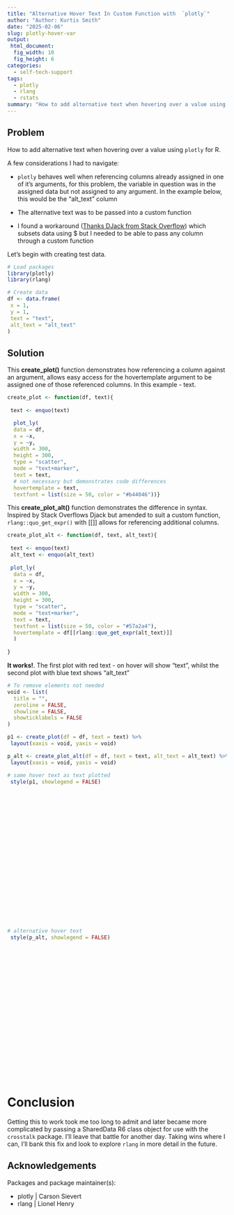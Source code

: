 ```yaml
---
title: "Alternative Hover Text In Custom Function with  `plotly`"
author: "Author: Kurtis Smith"
date: "2025-02-06"
slug: plotly-hover-var
output: 
 html_document:
  fig_width: 10
  fig_height: 6
categories:
  - self-tech-support
tags:
  - plotly
  - rlang
  - rstats
summary: "How to add alternative text when hovering over a value using `plotly` for R."
---
```


<script src="{{< blogdown/postref >}}index_files/htmlwidgets/htmlwidgets.js"></script>
<script src="{{< blogdown/postref >}}index_files/plotly-binding/plotly.js"></script>
<script src="{{< blogdown/postref >}}index_files/typedarray/typedarray.min.js"></script>
<script src="{{< blogdown/postref >}}index_files/jquery/jquery.min.js"></script>
<link href="{{< blogdown/postref >}}index_files/crosstalk/css/crosstalk.min.css" rel="stylesheet" />
<script src="{{< blogdown/postref >}}index_files/crosstalk/js/crosstalk.min.js"></script>
<link href="{{< blogdown/postref >}}index_files/plotly-htmlwidgets-css/plotly-htmlwidgets.css" rel="stylesheet" />
<script src="{{< blogdown/postref >}}index_files/plotly-main/plotly-latest.min.js"></script>
<script src="{{< blogdown/postref >}}index_files/htmlwidgets/htmlwidgets.js"></script>
<script src="{{< blogdown/postref >}}index_files/plotly-binding/plotly.js"></script>
<script src="{{< blogdown/postref >}}index_files/typedarray/typedarray.min.js"></script>
<script src="{{< blogdown/postref >}}index_files/jquery/jquery.min.js"></script>
<link href="{{< blogdown/postref >}}index_files/crosstalk/css/crosstalk.min.css" rel="stylesheet" />
<script src="{{< blogdown/postref >}}index_files/crosstalk/js/crosstalk.min.js"></script>
<link href="{{< blogdown/postref >}}index_files/plotly-htmlwidgets-css/plotly-htmlwidgets.css" rel="stylesheet" />
<script src="{{< blogdown/postref >}}index_files/plotly-main/plotly-latest.min.js"></script>

## Problem

How to add alternative text when hovering over a value using `plotly` for R.

A few considerations I had to navigate:

- `plotly` behaves well when referencing columns already assigned in one of it’s arguments, for this problem, the variable in question was in the assigned data but not assigned to any argument. In the example below, this would be the “alt_text” column

- The alternative text was to be passed into a custom function

- I found a workaround ([Thanks DJack from Stack Overflow](https://stackoverflow.com/posts/49902288/revisions)) which subsets data using \$ but I needed to be able to pass any column through a custom function

Let’s begin with creating test data.

``` r
# Load packages
library(plotly)
library(rlang)

# Create data
df <- data.frame(
 x = 1,
 y = 1,
 text = "text",
 alt_text = "alt_text"
)
```

## Solution

This **create_plot()** function demonstrates how referencing a column against an argument, allows easy access for the hovertemplate argument to be assigned one of those referenced columns. In this example - text.

``` r
create_plot <- function(df, text){
 
 text <- enquo(text)

  plot_ly(
  data = df, 
  x = ~x, 
  y = ~y, 
  width = 300, 
  height = 300,
  type = "scatter",
  mode = "text+marker",
  text = text,
  # not necessary but demonstrates code differences
  hovertemplate = text,
  textfont = list(size = 50, color = "#b44046"))}
```

This **create_plot_alt()** function demonstrates the difference in syntax. Inspired by Stack Overflows Djack but amended to suit a custom function, `rlang::quo_get_expr()` with \[\[\]\] allows for referencing additional columns.

``` r
create_plot_alt <- function(df, text, alt_text){
 
 text <- enquo(text)
 alt_text <- enquo(alt_text)
 
 plot_ly(
  data = df,
  x = ~x, 
  y = ~y, 
  width = 300, 
  height = 300,
  type = "scatter",
  mode = "text+marker",
  text = text,
  textfont = list(size = 50, color = "#57a2a4"),
  hovertemplate = df[[rlang::quo_get_expr(alt_text)]] 
  )
 
}
```

**It works!**. The first plot with red text - on hover will show “text”, whilst the second plot with blue text shows “alt_text”

``` r
# To remove elements not needed
void <- list(
  title = "",
  zeroline = FALSE,
  showline = FALSE,
  showticklabels = FALSE
)

p1 <- create_plot(df = df, text = text) %>% 
 layout(xaxis = void, yaxis = void)

p_alt <- create_plot_alt(df = df, text = text, alt_text = alt_text) %>% 
 layout(xaxis = void, yaxis = void)

# same hover text as text plotted
 style(p1, showlegend = FALSE)
```

<div id="htmlwidget-1" style="width:300px;height:300px;" class="plotly html-widget"></div>
<script type="application/json" data-for="htmlwidget-1">{"x":{"visdat":{"2eb01e4d7b02":["function () ","plotlyVisDat"]},"cur_data":"2eb01e4d7b02","attrs":{"2eb01e4d7b02":{"x":{},"y":{},"mode":"text+marker","text":{},"hovertemplate":{},"textfont":{"size":50,"color":"#b44046"},"alpha_stroke":1,"sizes":[10,100],"spans":[1,20],"type":"scatter"}},"layout":{"width":300,"height":300,"margin":{"b":40,"l":60,"t":25,"r":10},"xaxis":{"domain":[0,1],"automargin":true,"title":"","zeroline":false,"showline":false,"showticklabels":false},"yaxis":{"domain":[0,1],"automargin":true,"title":"","zeroline":false,"showline":false,"showticklabels":false},"hovermode":"closest","showlegend":false},"source":"A","config":{"modeBarButtonsToAdd":["hoverclosest","hovercompare"],"showSendToCloud":false},"data":[{"x":[1],"y":[1],"mode":"text+marker","text":"text","hovertemplate":"text","textfont":{"size":50,"color":"#b44046"},"type":"scatter","marker":{"color":"rgba(31,119,180,1)","line":{"color":"rgba(31,119,180,1)"}},"error_y":{"color":"rgba(31,119,180,1)"},"error_x":{"color":"rgba(31,119,180,1)"},"line":{"color":"rgba(31,119,180,1)"},"xaxis":"x","yaxis":"y","frame":null,"showlegend":false}],"highlight":{"on":"plotly_click","persistent":false,"dynamic":false,"selectize":false,"opacityDim":0.20000000000000001,"selected":{"opacity":1},"debounce":0},"shinyEvents":["plotly_hover","plotly_click","plotly_selected","plotly_relayout","plotly_brushed","plotly_brushing","plotly_clickannotation","plotly_doubleclick","plotly_deselect","plotly_afterplot","plotly_sunburstclick"],"base_url":"https://plot.ly"},"evals":[],"jsHooks":[]}</script>

``` r
# alternative hover text
 style(p_alt, showlegend = FALSE) 
```

<div id="htmlwidget-2" style="width:300px;height:300px;" class="plotly html-widget"></div>
<script type="application/json" data-for="htmlwidget-2">{"x":{"visdat":{"2eb0ab41a9b":["function () ","plotlyVisDat"]},"cur_data":"2eb0ab41a9b","attrs":{"2eb0ab41a9b":{"x":{},"y":{},"mode":"text+marker","text":{},"textfont":{"size":50,"color":"#57a2a4"},"hovertemplate":"alt_text","alpha_stroke":1,"sizes":[10,100],"spans":[1,20],"type":"scatter"}},"layout":{"width":300,"height":300,"margin":{"b":40,"l":60,"t":25,"r":10},"xaxis":{"domain":[0,1],"automargin":true,"title":"","zeroline":false,"showline":false,"showticklabels":false},"yaxis":{"domain":[0,1],"automargin":true,"title":"","zeroline":false,"showline":false,"showticklabels":false},"hovermode":"closest","showlegend":false},"source":"A","config":{"modeBarButtonsToAdd":["hoverclosest","hovercompare"],"showSendToCloud":false},"data":[{"x":[1],"y":[1],"mode":"text+marker","text":"text","textfont":{"size":50,"color":"#57a2a4"},"hovertemplate":"alt_text","type":"scatter","marker":{"color":"rgba(31,119,180,1)","line":{"color":"rgba(31,119,180,1)"}},"error_y":{"color":"rgba(31,119,180,1)"},"error_x":{"color":"rgba(31,119,180,1)"},"line":{"color":"rgba(31,119,180,1)"},"xaxis":"x","yaxis":"y","frame":null,"showlegend":false}],"highlight":{"on":"plotly_click","persistent":false,"dynamic":false,"selectize":false,"opacityDim":0.20000000000000001,"selected":{"opacity":1},"debounce":0},"shinyEvents":["plotly_hover","plotly_click","plotly_selected","plotly_relayout","plotly_brushed","plotly_brushing","plotly_clickannotation","plotly_doubleclick","plotly_deselect","plotly_afterplot","plotly_sunburstclick"],"base_url":"https://plot.ly"},"evals":[],"jsHooks":[]}</script>

# Conclusion

Getting this to work took me too long to admit and later became more complicated by passing a SharedData R6 class object for use with the `crosstalk` package. I’ll leave that battle for another day. Taking wins where I can, I’ll bank this fix and look to explore `rlang` in more detail in the future.

## Acknowledgements

Packages and package maintainer(s):

- plotly \| Carson Sievert
- rlang \| Lionel Henry
